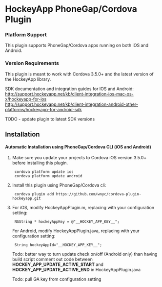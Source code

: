 # HockeyApp PhoneGap/Cordova Plugin

### Platform Support

This plugin supports PhoneGap/Cordova apps running on both iOS and Android.

### Version Requirements

This plugin is meant to work with Cordova 3.5.0+ and the latest version of the HockeyApp library.

SDK documentation and integration guides for IOS and Android:  
http://support.hockeyapp.net/kb/client-integration-ios-mac-os-x/hockeyapp-for-ios  
http://support.hockeyapp.net/kb/client-integration-android-other-platforms/hockeyapp-for-android-sdk  

TODO - update plugin to latest SDK versions 

## Installation

#### Automatic Installation using PhoneGap/Cordova CLI (iOS and Android)
1. Make sure you update your projects to Cordova iOS version 3.5.0+ before installing this plugin.

        cordova platform update ios
        cordova platform update android

2. Install this plugin using PhoneGap/Cordova cli:

        cordova plugin add https://github.com/wnyc/cordova-plugin-hockeyapp.git

3. For iOS, modify HockeyAppPlugin.m, replacing with your configuration setting:
     
        NSString * hockeyAppKey = @"__HOCKEY_APP_KEY__";

   For Android, modify HockeyAppPlugin.java, replacing with your configuration setting:

        String hockeyAppId="__HOCKEY_APP_KEY__";

   Todo: better way to turn update check on/off (Android only) than having build script comment out code between __HOCKEY_APP_UPDATE_ACTIVE_START__ and __HOCKEY_APP_UPDATE_ACTIVE_END__ in HockeyAppPlugin.java 

   Todo: pull GA key from configuration setting

